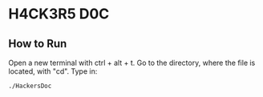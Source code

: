 # H4CK3R5 D0C
## How to Run
Open a new terminal with ctrl + alt + t. Go to the directory, where the file is located, with "cd". Type in:
```bash
./HackersDoc
```